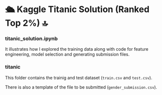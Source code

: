 # :passenger_ship: Kaggle Titanic Solution (Ranked Top 2%) :top:


### titanic_solution.ipynb

It illustrates how I explored the training data along with code for feature engineering, model selection and generating submission files.


### titanic

This folder contains the trainig and test dataset (`train.csv` and `test.csv`).

There is also a template of the file to be submitted (`gender_submission.csv`).

